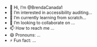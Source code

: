 - 👋 Hi, I’m @BrendaCanada1
- 👀 I’m interested in accessibility auditing...
- 🌱 I’m currently learning from scratch...
- 💞️ I’m looking to collaborate on ...
- 📫 How to reach me ...
- 😄 Pronouns: ...
- ⚡ Fun fact: ...

<!---
BrendaCanada1/BrendaCanada1 is a ✨ special ✨ repository because its `README.md` (this file) appears on your GitHub profile.
You can click the Preview link to take a look at your changes.
--->
